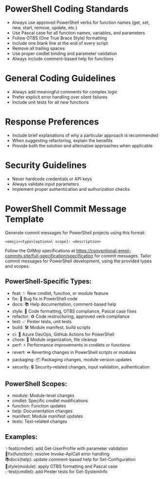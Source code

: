 # PowerShell Coding Standards
- Always use approved PowerShell verbs for function names (get, set, new, start, remove, update, etc.)
- Use Pascal case for all function names, variables, and parameters
- Follow OTBS (One True Brace Style) formatting
- Include one blank line at the end of every script
- Remove all trailing spaces
- Use proper cmdlet binding and parameter validation
- Always include comment-based help for functions

# General Coding Guidelines
- Always add meaningful comments for complex logic
- Prefer explicit error handling over silent failures
- Include unit tests for all new functions

# Response Preferences
- Include brief explanations of why a particular approach is recommended
- When suggesting refactoring, explain the benefits
- Provide both the solution and alternative approaches when applicable

# Security Guidelines
- Never hardcode credentials or API keys
- Always validate input parameters
- Implement proper authentication and authorization checks

# PowerShell Commit Message Template

Generate commit messages for PowerShell projects using this format:

`<emoji><type>[optional scope]: <description>`

Follow the GitMoji specifications at <https://conventional-emoji-commits.site/full-specification/specification> for
commit messages. Tailor commit messages for PowerShell development, using the provided types and scopes.

## PowerShell-Specific Types:
- feat: ✨ New cmdlet, function, or module feature
- fix: 🐛 Bug fix in PowerShell code
- docs: 📚 Help documentation, comment-based help
- style: 🎨 Code formatting, OTBS compliance, Pascal case fixes
- refactor: ♻️ Code restructuring, approved verb compliance
- test: ✅ Pester tests, unit tests
- build: 🛠️ Module manifest, build scripts
- ci: 🤖 Azure DevOps, GitHub Actions for PowerShell
- chore: 🧹 Module organization, file cleanup
- perf: ⚡ Performance improvements in cmdlets or functions
- revert: ⏪ Reverting changes in PowerShell scripts or modules
- packaging: 📦 Packaging changes, module version updates
- security: 🔒 Security-related changes, input validation, authentication

## PowerShell Scopes:
- module: Module-level changes
- cmdlet: Specific cmdlet modifications
- function: Function updates
- help: Documentation changes
- manifest: Module manifest updates
- tests: Test-related changes

## Examples:
✨feat(cmdlet): add Get-UserProfile with parameter validation  
🐛fix(function): resolve Invoke-ApiCall error handling  
📚docs(help): update comment-based help for Set-Configuration  
🎨style(module): apply OTBS formatting and Pascal case  
✅test(cmdlet): add Pester tests for Get-SystemInfo  
